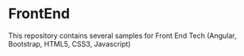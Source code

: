 # FrontEnd
This repository contains several samples for Front End Tech (Angular, Bootstrap, HTML5, CSS3, Javascript)
